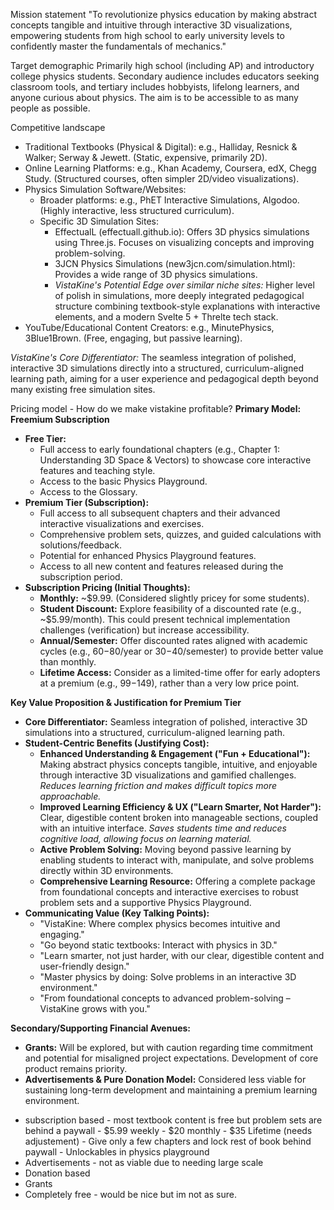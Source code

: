 Mission statement
"To revolutionize physics education by making abstract concepts tangible and intuitive through interactive 3D visualizations, empowering students from high school to early university levels to confidently master the fundamentals of mechanics."

Target demographic
Primarily high school (including AP) and introductory college physics students. Secondary audience includes educators seeking classroom tools, and tertiary includes hobbyists, lifelong learners, and anyone curious about physics. The aim is to be accessible to as many people as possible.

Competitive landscape

- Traditional Textbooks (Physical & Digital): e.g., Halliday, Resnick & Walker; Serway & Jewett. (Static, expensive, primarily 2D).
- Online Learning Platforms: e.g., Khan Academy, Coursera, edX, Chegg Study. (Structured courses, often simpler 2D/video visualizations).
- Physics Simulation Software/Websites:
  - Broader platforms: e.g., PhET Interactive Simulations, Algodoo. (Highly interactive, less structured curriculum).
  - Specific 3D Simulation Sites:
    - EffectualL (effectuall.github.io): Offers 3D physics simulations using Three.js. Focuses on visualizing concepts and improving problem-solving.
    - 3JCN Physics Simulations (new3jcn.com/simulation.html): Provides a wide range of 3D physics simulations.
    - _VistaKine's Potential Edge over similar niche sites:_ Higher level of polish in simulations, more deeply integrated pedagogical structure combining textbook-style explanations with interactive elements, and a modern Svelte 5 + Threlte tech stack.
- YouTube/Educational Content Creators: e.g., MinutePhysics, 3Blue1Brown. (Free, engaging, but passive learning).

_VistaKine's Core Differentiator:_ The seamless integration of polished, interactive 3D simulations directly into a structured, curriculum-aligned learning path, aiming for a user experience and pedagogical depth beyond many existing free simulation sites.

Pricing model - How do we make vistakine profitable?
**Primary Model: Freemium Subscription**

- **Free Tier:**
  - Full access to early foundational chapters (e.g., Chapter 1: Understanding 3D Space & Vectors) to showcase core interactive features and teaching style.
  - Access to the basic Physics Playground.
  - Access to the Glossary.
- **Premium Tier (Subscription):**
  - Full access to all subsequent chapters and their advanced interactive visualizations and exercises.
  - Comprehensive problem sets, quizzes, and guided calculations with solutions/feedback.
  - Potential for enhanced Physics Playground features.
  - Access to all new content and features released during the subscription period.
- **Subscription Pricing (Initial Thoughts):**
  - **Monthly:** ~\$9.99. (Considered slightly pricey for some students).
  - **Student Discount:** Explore feasibility of a discounted rate (e.g., ~\$5.99/month). This could present technical implementation challenges (verification) but increase accessibility.
  - **Annual/Semester:** Offer discounted rates aligned with academic cycles (e.g., $60-$80/year or $30-$40/semester) to provide better value than monthly.
  - **Lifetime Access:** Consider as a limited-time offer for early adopters at a premium (e.g., $99-$149), rather than a very low price point.

**Key Value Proposition & Justification for Premium Tier**

- **Core Differentiator:** Seamless integration of polished, interactive 3D simulations into a structured, curriculum-aligned learning path.
- **Student-Centric Benefits (Justifying Cost):**
  - **Enhanced Understanding & Engagement ("Fun + Educational"):** Making abstract physics concepts tangible, intuitive, and enjoyable through interactive 3D visualizations and gamified challenges. _Reduces learning friction and makes difficult topics more approachable._
  - **Improved Learning Efficiency & UX ("Learn Smarter, Not Harder"):** Clear, digestible content broken into manageable sections, coupled with an intuitive interface. _Saves students time and reduces cognitive load, allowing focus on learning material._
  - **Active Problem Solving:** Moving beyond passive learning by enabling students to interact with, manipulate, and solve problems directly within 3D environments.
  - **Comprehensive Learning Resource:** Offering a complete package from foundational concepts and interactive exercises to robust problem sets and a supportive Physics Playground.
- **Communicating Value (Key Talking Points):**
  - "VistaKine: Where complex physics becomes intuitive and engaging."
  - "Go beyond static textbooks: Interact with physics in 3D."
  - "Learn smarter, not just harder, with our clear, digestible content and user-friendly design."
  - "Master physics by doing: Solve problems in an interactive 3D environment."
  - "From foundational concepts to advanced problem-solving – VistaKine grows with you."

**Secondary/Supporting Financial Avenues:**

- **Grants:** Will be explored, but with caution regarding time commitment and potential for misaligned project expectations. Development of core product remains priority.
- **Advertisements & Pure Donation Model:** Considered less viable for sustaining long-term development and maintaining a premium learning environment.

* subscription based - most textbook content is free but problem sets are behind a paywall - $5.99 weekly
		- $20 monthly - \$35 Lifetime (needs adjustement) - Give only a few chapters and lock rest of book behind paywall - Unlockables in physics playground
* Advertisements - not as viable due to needing large scale
* Donation based
* Grants
* Completely free - would be nice but im not as sure.
